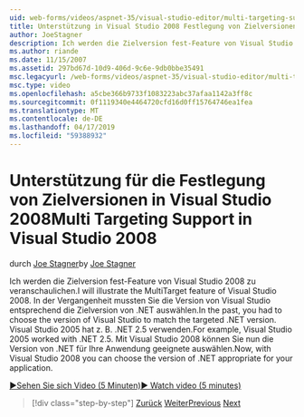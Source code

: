 ```yaml
---
uid: web-forms/videos/aspnet-35/visual-studio-editor/multi-targeting-support-in-visual-studio-2008
title: Unterstützung in Visual Studio 2008 Festlegung von Zielversionen | Microsoft-Dokumentation
author: JoeStagner
description: Ich werden die Zielversion fest-Feature von Visual Studio 2008 zu veranschaulichen. In der Vergangenheit mussten Sie die Version von Visual Studio entsprechend dem Ziel .NET Versi auswählen...
ms.author: riande
ms.date: 11/15/2007
ms.assetid: 297bd67d-10d9-406d-9c6e-9db0bbe35491
msc.legacyurl: /web-forms/videos/aspnet-35/visual-studio-editor/multi-targeting-support-in-visual-studio-2008
msc.type: video
ms.openlocfilehash: a5cbe366b9733f1083223abc37afaa1142a3ff8c
ms.sourcegitcommit: 0f1119340e4464720cfd16d0ff15764746ea1fea
ms.translationtype: MT
ms.contentlocale: de-DE
ms.lasthandoff: 04/17/2019
ms.locfileid: "59388932"
---
```

# <a name="multi-targeting-support-in-visual-studio-2008"></a><span data-ttu-id="7615f-104">Unterstützung für die Festlegung von Zielversionen in Visual Studio 2008</span><span class="sxs-lookup"><span data-stu-id="7615f-104">Multi Targeting Support in Visual Studio 2008</span></span>

<span data-ttu-id="7615f-105">durch [Joe Stagner](https://github.com/JoeStagner)</span><span class="sxs-lookup"><span data-stu-id="7615f-105">by [Joe Stagner](https://github.com/JoeStagner)</span></span>

<span data-ttu-id="7615f-106">Ich werden die Zielversion fest-Feature von Visual Studio 2008 zu veranschaulichen.</span><span class="sxs-lookup"><span data-stu-id="7615f-106">I will illustrate the MultiTarget feature of Visual Studio 2008.</span></span> <span data-ttu-id="7615f-107">In der Vergangenheit mussten Sie die Version von Visual Studio entsprechend die Zielversion von .NET auswählen.</span><span class="sxs-lookup"><span data-stu-id="7615f-107">In the past, you had to choose the version of Visual Studio to match the targeted .NET version.</span></span> <span data-ttu-id="7615f-108">Visual Studio 2005 hat z. B. .NET 2.5 verwenden.</span><span class="sxs-lookup"><span data-stu-id="7615f-108">For example, Visual Studio 2005 worked with .NET 2.5.</span></span> <span data-ttu-id="7615f-109">Mit Visual Studio 2008 können Sie nun die Version von .NET für Ihre Anwendung geeignete auswählen.</span><span class="sxs-lookup"><span data-stu-id="7615f-109">Now, with Visual Studio 2008 you can choose the version of .NET appropriate for your application.</span></span>

[<span data-ttu-id="7615f-110">&#9654;Sehen Sie sich Video (5 Minuten)</span><span class="sxs-lookup"><span data-stu-id="7615f-110">&#9654; Watch video (5 minutes)</span></span>](https://channel9.msdn.com/Blogs/ASP-NET-Site-Videos/multi-targeting-support-in-visual-studio-2008)

> [!div class="step-by-step"]
> <span data-ttu-id="7615f-111">[Zurück](javascript-debugging-in-visual-studio-2008.md)
> [Weiter](intellisense-for-jscript-and-aspnet-ajax.md)</span><span class="sxs-lookup"><span data-stu-id="7615f-111">[Previous](javascript-debugging-in-visual-studio-2008.md)
[Next](intellisense-for-jscript-and-aspnet-ajax.md)</span></span>
